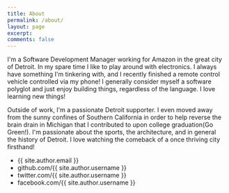 ```yaml
---
title: About
permalink: /about/
layout: page
excerpt: 
comments: false
---
```


I'm a Software Development Manager working for Amazon in the great city of Detroit. In my spare time I like to play around with electronics. I always have something I'm tinkering with, and I recently finished a remote control vehicle controlled via my phone! I generally consider myself a software polyglot and just enjoy building things, regardless of the language. I love learning new things!

Outside of work, I'm a passionate Detroit supporter. I even moved away from the sunny confines of Southern California in order to help reverse the brain drain in Michigan that I contributed to upon college graduation(Go Green!). I'm passionate about the sports, the architecture, and in general the history of Detroit. I love watching the comeback of a once thriving city firsthand!

- {{ site.author.email }}
- github.com/{{ site.author.username }}
- twitter.com/{{ site.author.username }}
- facebook.com/{{ site.author.username }}
